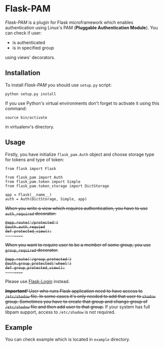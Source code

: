 # Flask-PAM

*Flask-PAM* is a plugin for Flask microframework which enables authentication
using Linux's PAM (**Pluggable Authentication Module**). You can check if user:

- is authenticated
- is in specified group

using views' decorators.

## Installation

To install *Flask-PAM* you should use `setup.py` script:

    python setup.py install

If you use Python's virtual environments don't forget to activate it using this
command:

    source bin/activate

in virtualenv's directory.

## Usage

Firstly, you have initialize `flask_pam.Auth` object and choose storage type for
tokens and type of token:

    from flask import Flask
     
    from flask_pam import Auth
    from flask_pam.token import Simple
    from flask_pam.token_storage import DictStorage

    app = Flask(__name__)
    auth = Auth(DictStorage, Simple, app)

<s>When you write a view which requires authentication, you have to use
`auth_required` decorator:

    @app.route('/protected')
    @auth.auth_requied
    def protected_view():
        ....

When you want to require user to be a member of some group, you use
`group_required` decorator.

    @app.route('/group_protected')
    @auth.group_protected('wheel')
    def group_protected_view():
        ....
</s>

Please use [Flask-Login](https://flask-login.readthedocs.io/) instead.

<s>***Important!*** User who runs Flask application need to have access to
`/etc/shadow` file. In some cases it's only needed to add that user to `shadow`
group. Sometimes you have to create that group and change group of `/etc/shadow`
file and then add user to that group.</s> If your system has full libpam support,
access to `/etc/shadow` is not required.

## Example 

You can check example which is located in `example` directory.
